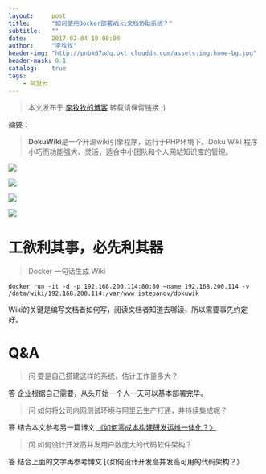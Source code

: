 ```yaml
---
layout:     post
title:      "如何使用Docker部署Wiki文档协助系统？"
subtitle:   ""
date:       2017-02-04 10:00:00
author:     "李牧牧"
header-img: "http://pnbk67adq.bkt.clouddn.com/assets:img:home-bg.jpg"
header-mask: 0.1
catalog:    true
tags:
    - 阿里云
---
```


> 本文发布于 [李牧牧的博客](http://limumu.me) 转载请保留链接 ;)



摘要：

> **DokuWiki**是一个开源wiki引擎程序，运行于PHP环境下。Doku Wiki 程序小巧而功能强大、灵活，适合中小团队和个人网站知识库的管理。

![](http://pnbk67adq.bkt.clouddn.com/assets:post:img:201705171650wiki.jpeg)

![](http://pnbk67adq.bkt.clouddn.com/assets:post:img:201705171651wiki.jpeg)

![](http://pnbk67adq.bkt.clouddn.com/assets:post:img:201705171661wiki.jpeg)

![](http://pnbk67adq.bkt.clouddn.com/assets:post:img:201705171662wiki.jpeg)


# 工欲利其事，必先利其器

> Docker 一句话生成 Wiki

```
docker run -it -d -p 192.168.200.114:80:80 —name 192.168.200.114 -v /data/wiki/192.168.200.114:/var/www istepanov/dokuwik
```



Wiki的关键是编写文档者如何写，阅读文档者知道去哪读，所以需要事先约定好。



# Q&A

> 问 要是自己搭建这样的系统，估计工作量多大？

答 企业根据自己需要，从头开始一个人一天可以基本部署完毕。

> 问 如何将公司内网测试环境与阿里云生产打通，并持续集成呢？

答 结合本文参考另一篇博文 [《如何零成本构建研发运维一体化？》](http://www.limumu.me/2017/02/18/create-devops-from-aliyun/ "如何零成本构建研发运维一体化？")

> 问 如何设计开发高并发用户数庞大的代码软件架构？

答 结合上面的文字再参考博文 [《如何设计开发高并发高可用的代码架构？》

